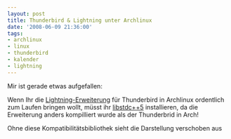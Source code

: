 ```yaml
---
layout: post
title: Thunderbird & Lightning unter Archlinux
date: '2008-06-09 21:36:00'
tags:
- archlinux
- linux
- thunderbird
- kalender
- lightning
---
```


Mir ist gerade etwas aufgefallen:

Wenn Ihr die <a href="https://addons.mozilla.org/de/thunderbird/addon/2313" target="_blank">Lightning-Erweiterung</a> für Thunderbird in Archlinux ordentlich zum Laufen bringen wollt, müsst ihr <a href="http://www.archlinux.org/packages/1247/" target="_blank">libstdc++5</a> installieren, da die Erweiterung anders kompilliert wurde als der Thunderbrid in Arch!

Ohne diese Kompatibilitätsbibliothek sieht die Darstellung verschoben aus 